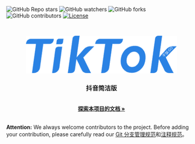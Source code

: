 <!-- PROJECT SHIELDS -->

![GitHub Repo stars](https://img.shields.io/github/stars/xiaolihuamao/TikTok?style=plastic)
![GitHub watchers](https://img.shields.io/github/watchers/xiaolihuamao/TikTok?style=plastic)
![GitHub forks](https://img.shields.io/github/forks/xiaolihuamao/TikTok?style=plastic)
![GitHub contributors](https://img.shields.io/github/contributors/xiaolihuamao/TikTok)
[![License](https://img.shields.io/badge/license-Apache%202-blue)](https://opensource.org/licenses/Apache-2.0)
<!-- PROJECT LOGO -->
<br />

<p align="center">
  <a href="https://github.com/xiaolihuamao/TikTok.git/">
    <img src="images/logo2.png" alt="Logo" width="400" height="100">
  </a>

<h3 align="center">抖音简洁版</h3>
  <p align="center">
    <br />
    <a href="https://github.com/HammerCloth/tiktok.git"><strong>探索本项目的文档 »</strong></a>
    <br />
    <br />
  </p>
  </p>

**Attention:** We always welcome contributors to the project. Before adding your contribution, please carefully read our [Git 分支管理规范](https://ypbg9olvt2.feishu.cn/docs/doccnTMRmh7YgMwL2PgZ5moWUsd)和[注释规范](https://juejin.cn/post/7096881555246678046)。




<!-- PROJECT LOGO -->
<br />
